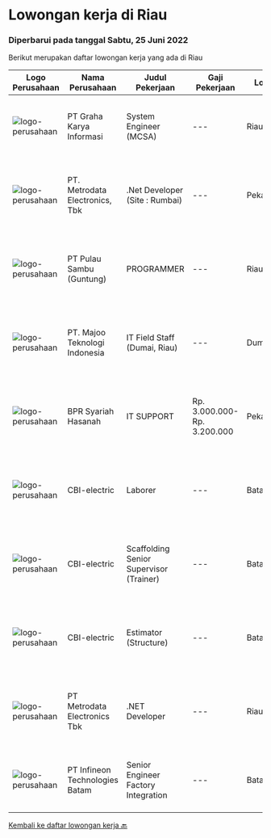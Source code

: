 
  # Lowongan kerja di Riau

  ### Diperbarui pada tanggal Sabtu, 25 Juni 2022

  Berikut merupakan daftar lowongan kerja yang ada di Riau

  |Logo Perusahaan | Nama Perusahaan | Judul Pekerjaan | Gaji Pekerjaan | Lokasi | Deskripsi | Tanggal diunggah | Pranala |
  | -------------- | --------------- | --------------- | --------- | --------- | -------------- | ------- | ----------- |
  |![logo-perusahaan](https://image-service-cdn.seek.com.au/c318dd0b699c6160d2411e7473745c289633be44/ee4dce1061f3f616224767ad58cb2fc751b8d2dc)|PT Graha Karya Informasi|System Engineer (MCSA)|---|Riau|1.      S1, Information Technology2.      Minimum age 25 years3.      Experienced at least 3 years4.      Able to work within a teamwork...|Rabu, 15 Juni 2022|https://www.jobstreet.co.id/id/job/system-engineer-mcsa-3902937?token=0~a2b6fa96-2f4e-4f74-ac91-a53f47d84d5c&sectionRank=1&jobId=jobstreet-id-job-3902937|
|![logo-perusahaan](https://image-service-cdn.seek.com.au/0d75518309b56a3cff39daa569b0ba02cc7a22f2/ee4dce1061f3f616224767ad58cb2fc751b8d2dc)|PT. Metrodata Electronics, Tbk|.Net Developer (Site : Rumbai)|---|Pekanbaru|We are looking for an experienced .NET Developer to join our team. If you have excellent programming skills and a passion for developing applications...|Jumat, 17 Juni 2022|https://www.jobstreet.co.id/id/job/.net-developer-site-%3A-rumbai-3924821?token=0~a2b6fa96-2f4e-4f74-ac91-a53f47d84d5c&sectionRank=2&jobId=jobstreet-id-job-3924821|
|![logo-perusahaan](https://image-service-cdn.seek.com.au/21a6f4019a96c806ca7049ef88edf4dbf5f36827/ee4dce1061f3f616224767ad58cb2fc751b8d2dc)|PT Pulau Sambu (Guntung)|PROGRAMMER|---|Riau|Mengatur proses pengembangan software mulai dari konsep hingga pengiriman Menjaga dan meningkatkan pengerjaan software Mengatur siklus awal sampai...|Sabtu, 11 Juni 2022|https://www.jobstreet.co.id/id/job/programmer-3897963?token=0~a2b6fa96-2f4e-4f74-ac91-a53f47d84d5c&sectionRank=3&jobId=jobstreet-id-job-3897963|
|![logo-perusahaan](https://image-service-cdn.seek.com.au/189bf52fde82636e38ad72262805fd31d41717ee/ee4dce1061f3f616224767ad58cb2fc751b8d2dc)|PT. Majoo Teknologi Indonesia|IT Field Staff (Dumai, Riau)|---|Dumai|Deskripsi Pekerjaan: Melakukan instalasi beserta pengaturan software dan hardware majoo. Memberikan edukasi (training) kepada staff / manager/ owner...|Kamis, 02 Juni 2022|https://www.jobstreet.co.id/id/job/it-field-staff-dumai-riau-3904917?token=0~a2b6fa96-2f4e-4f74-ac91-a53f47d84d5c&sectionRank=4&jobId=jobstreet-id-job-3904917|
|![logo-perusahaan](https://image-service-cdn.seek.com.au/cebe896257238eb4151a8d73542a9cff4f5bbf95/ee4dce1061f3f616224767ad58cb2fc751b8d2dc)|BPR Syariah Hasanah|IT SUPPORT|Rp. 3.000.000-Rp. 3.200.000|Pekanbaru|Usia maksimal 28 tahun Pendidikan Minimal S1 (Sistem Informasi/ Teknik Informatika) Menguasai SQL, PHP, Pengelolaan Website dan LAN Menguasai...|Senin, 06 Juni 2022|https://www.jobstreet.co.id/id/job/it-support-3907662?token=0~a2b6fa96-2f4e-4f74-ac91-a53f47d84d5c&sectionRank=5&jobId=jobstreet-id-job-3907662|
|![logo-perusahaan](https://i.ibb.co/sqvTCh9/112815900-stock-vector-no-image-available-icon-flat-vector.webp)|CBI-electric|Laborer|---|Batam|Job Overview:Over-all responsibility is project execution of Laborer procedures activities.Key Tasks and Responsibilities: As per JD provided to HR...|Jumat, 24 Juni 2022|https://www.jobstreet.co.id/id/job/laborer-1031889497?token=0~a2b6fa96-2f4e-4f74-ac91-a53f47d84d5c&sectionRank=6&jobId=jobstreet-id-job-1031889497|
|![logo-perusahaan](https://i.ibb.co/sqvTCh9/112815900-stock-vector-no-image-available-icon-flat-vector.webp)|CBI-electric|Scaffolding Senior Supervisor (Trainer)|---|Batam|Job Overview:Over-all responsibility is project execution of Laborer procedures activities.Key Tasks and Responsibilities: As per JD provided to HR...|Jumat, 24 Juni 2022|https://www.jobstreet.co.id/id/job/scaffolding-senior-supervisor-trainer-1031929233?token=0~a2b6fa96-2f4e-4f74-ac91-a53f47d84d5c&sectionRank=7&jobId=jobstreet-id-job-1031929233|
|![logo-perusahaan](https://i.ibb.co/sqvTCh9/112815900-stock-vector-no-image-available-icon-flat-vector.webp)|CBI-electric|Estimator (Structure)|---|Batam|Job Overview:Hire experience estimator to handle project AFC estimate due to project requirementKey Tasks and Responsibilities: To estimate structural...|Jumat, 24 Juni 2022|https://www.jobstreet.co.id/id/job/estimator-structure-1031880074?token=0~a2b6fa96-2f4e-4f74-ac91-a53f47d84d5c&sectionRank=8&jobId=jobstreet-id-job-1031880074|
|![logo-perusahaan](https://image-service-cdn.seek.com.au/0d75518309b56a3cff39daa569b0ba02cc7a22f2/ee4dce1061f3f616224767ad58cb2fc751b8d2dc)|PT Metrodata Electronics Tbk|.NET Developer|---|Riau|Qualification         Candidate must possess at least a Bachelor's Degree, Computer Science/Information Technology At least 1-2 year(s) of working...|Jumat, 17 Juni 2022|https://www.jobstreet.co.id/id/job/.net-developer-1031886481?token=0~a2b6fa96-2f4e-4f74-ac91-a53f47d84d5c&sectionRank=9&jobId=jobstreet-id-job-1031886481|
|![logo-perusahaan](https://i.ibb.co/sqvTCh9/112815900-stock-vector-no-image-available-icon-flat-vector.webp)|PT Infineon Technologies Batam|Senior Engineer Factory Integration|---|Batam|At a glanceIn your role as Senior Engineer Factory Integration, you will be responsible for Equipment Automation Solution Creation SDLC, provide...|Selasa, 31 Mei 2022|https://www.jobstreet.co.id/id/job/senior-engineer-factory-integration-1031834449?token=0~a2b6fa96-2f4e-4f74-ac91-a53f47d84d5c&sectionRank=10&jobId=jobstreet-id-job-1031834449|


  [Kembali ke daftar lowongan kerja 🔙](../README.md#daftar-lowongan-kerja)
  